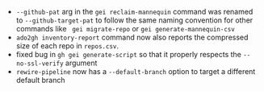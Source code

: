 - `--github-pat` arg in the `gei reclaim-mannequin` command was renamed to `--github-target-pat` to follow the same naming convention for other commands like ` gei migrate-repo` or `gei generate-mannequin-csv` 
- `ado2gh inventory-report` command now also reports the compressed size of each repo in `repos.csv`.
- fixed bug in `gh gei generate-script` so that it properly respects the `--no-ssl-verify` argument
- `rewire-pipeline` now has a `--default-branch` option to target a different default branch